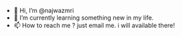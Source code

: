 - 👋 Hi, I’m @najwazmri
- 🌱 I’m currently learning something new in my life.
- 📫 How to reach me ? just email me. i will available there!
<!---
najwazmri/najwazmri is a ✨ special ✨ repository because its `README.md` (this file) appears on your GitHub profile.
You can click the Preview link to take a look at your changes.
--->
